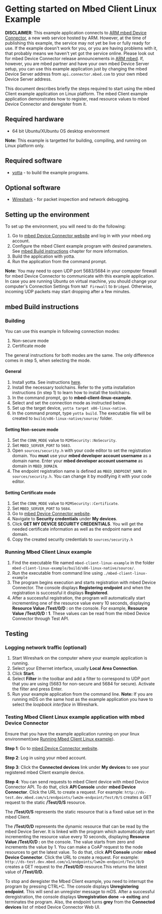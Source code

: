 # Getting started on Mbed Client Linux Example

**DISCLAIMER**: This example application connects to [ARM mbed Device Connector](https://connector.mbed.com), a new web service hosted by ARM. However, at the time of publishing this example, the service may not yet be live or fully ready for use. If the example doesn't work for you, or you are having problems with it, that probably means we haven't yet got the service online. Please look out for mbed Device Connector release announcements in [ARM mbed](https://mbed.com). If, however, you are mbed partner and have your own mbed Device Server setup, you can use this example application just by changing the mbed Device Server address from `api.connector.mbed.com` to your own mbed Device Server address. 

This document describes briefly the steps required to start using the mbed Client example application on Linux platform. The mbed Client example application demonstrates how to register, read resource values  to mbed Device Connector and deregister from it.

## Required hardware

* 64 bit Ubuntu/XUbuntu OS desktop environment

**Note:** This example is targetted for building, compiling, and running on Linux platform only. 

## Required software

* [yotta](http://docs.yottabuild.org/#installing) - to build the example programs.

## Optional software
* [Wireshark](https://www.wireshark.org/) - for packet inspection and network debugging.

## Setting up the environment

To set up the environment, you will need to do the following:

1. Go to [mbed Device Connector website](http://connector-test.dev.mbed.com) and log in with your mbed.org account.
2. Configure the mbed Client example program with desired parameters. See [mbed Build instructions](#mbed-Build-instructions) chapter for more information.
4. Build the application with yotta.
5. Run the application from the command prompt.

**Note:** You may need to open UDP port 5683/5684 in your computer firewall for mbed Device Connector to communicate with this example application.
In case you are running Ubuntu on virtual machine, you should change your computer's Connection Settings from `NAT Firewall` to `Bridged`. Otherwise, incoming UDP packets may start dropping after a few minutes. 

## mbed Build instructions		
		
### Building
You can use this example in following connection modes:

1. Non-secure mode
2. Certificate mode

The general instructions for both modes are the same. The only difference comes in step 5, when selecting the mode.

#### General 
1. Install yotta. See instructions [here](http://docs.yottabuild.org/#installing).
2. Install the necessary toolchains. Refer to the yotta installation instructions (in step 1) to learn how to install the toolchains.
3. In the command prompt, go to **mbed-client-linux-example**.
4. Select and set the connection mode as instructed below.
5. Set up the target device, `yotta target x86-linux-native`.
6. In the command prompt, type `yotta build`. The executable file will be created to `build/x86-linux-native/source/` folder.

#### Setting Non-secure mode
1. Set the `CONN_MODE` value to `M2MSecurity::NoSecurity`.
2. Set `MBED_SERVER_PORT` to `5683`.
3. Open `sources/security.h` with your code editor to set the registration domain. You **must** use your **mbed developer account username** as a domain name. Enter your **mbed developer account username** as domain in `MBED_DOMAIN`.
4. The endpoint registration name is defined as `MBED_ENDPOINT_NAME` in `sources/security.h`. You can change it by modifying it with your code editor.

#### Setting Certificate mode
1. Set the `CONN_MODE` value to `M2MSecurity::Certificate`.
2. Set `MBED_SERVER_PORT` to `5684`.
3. Go to  [mbed Device Connector website](http://connector-test.dev.mbed.com).
4. Navigate to **Security credentials** under **My devices**.
5. Click **GET MY DEVICE SECURITY CREDENTIALS**. You will get the needed certificate information as well as the endpoint name and domain.
6. Copy the created security credentials to `sources/security.h`

### Running Mbed Client Linux example

1. Find the executable file named `mbed-client-linux-example` in the folder `mbed-client-linux-example/build/x86-linux-native/source/`.
2. Run the executable from command line using `./mbed-client-linux-example`
3. The program begins execution and starts registration with mbed Device Connector. The console displays **Registering endpoint** and when the registration is successful it displays **Registered**.
4. After a successful registration, the program will automatically start incrementing one of the resource value every 10 seconds, displaying **Resource Value /Test/0/D : <Value>** on the console. For example, **Resource Value /Test/0/D : 1**. These values can be read from the mbed Device Connector through Test API.

## Testing

### Logging network traffic (optional)

1. Start Wireshark on the computer where your example application is running.
2. Select your Ethernet interface, usually **Local Area Connection**.
3. Click **Start**.
4. Select **Filter** in the toolbar and add a filter to correspond to UDP port that you are using (5683 for non-secure and 5684 for secure). Activate the filter and press Enter.
5. Run your example application from the command line.
**Note:** If you are running mDS on the same host as the example application you have to select the _loopback interface_ in Wireshark.


### Testing Mbed Client Linux example application with mbed Device Connector

Ensure that you have the example application running on your linux environment(see [Running Mbed Client Linux example](#running-mbed-client-linux-example)).

**Step 1**: Go to [mbed Device Connector website](http://connector-test.dev.mbed.com).

**Step 2**: Log in using your mbed account.

**Step 3**: Click the **Connected devices** link under **My devices** to see your registered mbed Client example device.

**Step 4**: You can send requests to mbed Client device with mbed Device Connector API. To do that, click **API Console** under **mbed Device Connector**. Click the URL to create a request. For example: `http://ds-test.dev.mbed.com/v1/endpoints/lwm2m-endpoint/Test/0/S` creates a GET request to the static **/Test/0/S** resource.

The **/Test/0/S** represents the static resource that is a fixed value set in the mbed Client. 

The **/Test/0/D** represents the dynamic resource that can be read by the mbed Device Server. It is linked with the program which automatically start incrementing the resource value every 10 seconds, displaying **Resource Value /Test/0/D : <Value>** on the console. The value starts from zero and increments the value by 1. You can make a CoAP request to the node resources to get the latest value. To do that, click **API Console** under **mbed Device Connector**. Click the URL to create a request. For example: `http://ds-test.dev.mbed.com/v1/endpoints/lwm2m-endpoint/Test/0/D` creates a GET request to the **/Test/0/D** resource.This returns the latest value of **/Test/0/D**. 

To stop and deregister the Mbed Client example, you need to interrupt the program by pressing CTRL+C. The console displays **Unregistering endpoint**. This will send an unregister message to mDS. After a successful deregistration, the console displays **Unregistration done --> exiting** and terminates the program. Also, the endpoint turns **grey** from the **Connected devices** list of mbed Device Connector Web UI.
